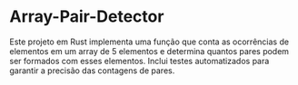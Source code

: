 # Array-Pair-Detector
Este projeto em Rust implementa uma função que conta as ocorrências de elementos em um array de 5 elementos e determina quantos pares podem ser formados com esses elementos. Inclui testes automatizados para garantir a precisão das contagens de pares.
